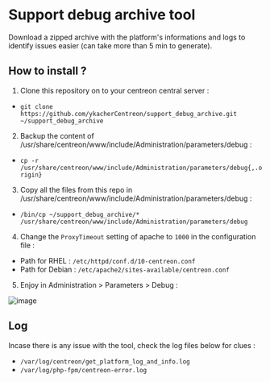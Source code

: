 # Support debug archive tool
Download a zipped archive with the platform's informations and logs to identify issues easier (can take more than 5 min to generate).

## How to install ?
1. Clone this repository on to your centreon central server :
  - ```git clone https://github.com/ykacherCentreon/support_debug_archive.git ~/support_debug_archive```
2. Backup the content of /usr/share/centreon/www/include/Administration/parameters/debug : 
  - ```cp -r /usr/share/centreon/www/include/Administration/parameters/debug{,.origin}```
3. Copy all the files from this repo in 
/usr/share/centreon/www/include/Administration/parameters/debug :
  - ```/bin/cp ~/support_debug_archive/* /usr/share/centreon/www/include/Administration/parameters/debug```
4. Change the ```ProxyTimeout``` setting of apache to ```1000``` in the configuration file :
  - Path for RHEL   : ```/etc/httpd/conf.d/10-centreon.conf```
  - Path for Debian : ```/etc/apache2/sites-available/centreon.conf```
5. Enjoy in Administration  >  Parameters  >  Debug :

<img alt="image" src="https://github.com/ykacherCentreon/support_debug_archive/assets/85548802/ba40fe1c-b8b1-4b93-9e5e-8106e5ad8c7e">

## Log
Incase there is any issue with the tool, check the log files below for clues :
- ```/var/log/centreon/get_platform_log_and_info.log```
- ```/var/log/php-fpm/centreon-error.log```
